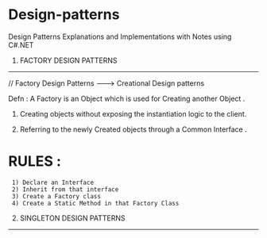 # Design-patterns
Design Patterns Explanations and Implementations with Notes using C#.NET


1. FACTORY DESIGN PATTERNS
----------------------------
// Factory Design Patterns ---> Creational Design patterns

 Defn : A Factory is an Object which is used for Creating another Object .

 1. Creating objects without exposing the instantiation logic to the client.
  
 2. Referring to the newly Created objects through a Common Interface .
 
 RULES :
 =======
 
     1) Declare an Interface 
     2) Inherit from that interface 
     3) Create a Factory class 
     4) Create a Static Method in that Factory Class
    
     
 2. SINGLETON DESIGN PATTERNS
----------------------------
